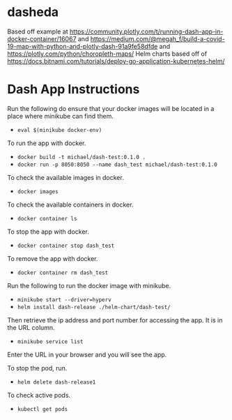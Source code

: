 # dasheda

Based off example at https://community.plotly.com/t/running-dash-app-in-docker-container/16067
	and https://medium.com/@megah_f/build-a-covid-19-map-with-python-and-plotly-dash-91a9fe58dfde
	and https://plotly.com/python/choropleth-maps/
Helm charts based off of https://docs.bitnami.com/tutorials/deploy-go-application-kubernetes-helm/

# Dash App Instructions

Run the following do ensure that your docker images will be located in a place
where minikube can find them.
- ```eval $(minikube docker-env)```

To run the app with docker.
- ```docker build -t michael/dash-test:0.1.0 .```
- ```docker run -p 8050:8050 --name dash_test michael/dash-test:0.1.0```

To check the available images in docker.
- ```docker images```

To check the available containers in docker.
- ```docker container ls```

To stop the app with docker.
- ```docker container stop dash_test```

To remove the app with docker.
- ```docker container rm dash_test```

Run the following to run the docker image with minikube.
- ```minikube start --driver=hyperv```
- ```helm install dash-release ./helm-chart/dash-test/```
 
Then retrieve the ip address and port number for accessing the app. It is in the URL column.
- ```minikube service list``` 

Enter the URL in your browser and you will see the app.

To stop the pod, run.
- ```helm delete dash-release1```

To check active pods.
- ```kubectl get pods```
